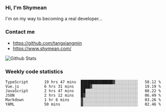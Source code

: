 ### Hi, I'm Shymean

I'm on my way to becoming a real developer...

### Contact me

- <https://github.com/tangxiangmin>
- <https://www.shymean.com/>

![Github Stats](https://github-readme-stats.vercel.app/api?username=tangxiangmin&show_icons=true&theme=dark)


###  Weekly code statistics

<!--START_SECTION:waka-->

```text
TypeScript       19 hrs 47 mins  ██████████████▓░░░░░░░░░░   58.12 %
Vue.js           6 hrs 31 mins   ████▓░░░░░░░░░░░░░░░░░░░░   19.19 %
JavaScript       2 hrs 47 mins   ██░░░░░░░░░░░░░░░░░░░░░░░   08.22 %
JSON             2 hrs 12 mins   █▓░░░░░░░░░░░░░░░░░░░░░░░   06.49 %
Markdown         1 hr 6 mins     ▓░░░░░░░░░░░░░░░░░░░░░░░░   03.26 %
YAML             50 mins         ▓░░░░░░░░░░░░░░░░░░░░░░░░   02.46 %
```

<!--END_SECTION:waka-->